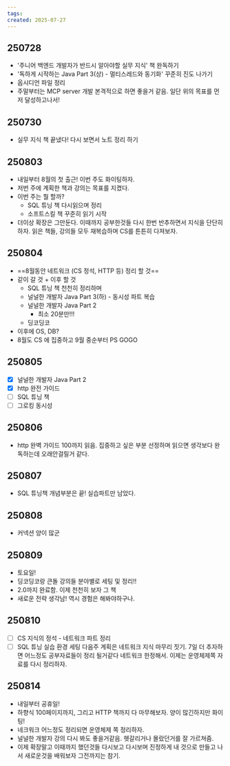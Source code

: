 ```yaml
---
tags: 
created: 2025-07-27
---
```

## 250728
- '주니어 백엔드 개발자가 반드시 알아야할 실무 지식' 책 완독하기
- '독하게 시작하는 Java Part 3(상) - 멀티스레드와 동기화' 꾸준히 진도 나가기
- 옵시디언 파일 정리
- 주말부터는 MCP server 개발 본격적으로 하면 좋을거 같음. 일단 위의 목표를 먼저 달성하고나서!
## 250730
- 실무 지식 책 끝냈다! 다시 보면서 노트 정리 하기
## 250803
- 내일부터 8월의 첫 출근! 이번 주도 화이팅하자.
- 저번 주에 계획한 책과 강의는 목표를 지켰다.
- 이번 주는 뭘 할까?
	- SQL 튜닝 책 다시읽으며 정리
	- 소프트스킬 책 꾸준히 읽기 시작
- 더이상 확장은 그만둔다. 이때까지 공부한것들 다시 한번 반추하면서 지식을 단단히 하자. 읽은 책들, 강의들 모두 재복습하며 CS를 튼튼히 다져보자.
## 250804
- ==8월동안 네트워크 (CS 정석, HTTP 등) 정리 할 것==
- 같이 갈 것 + 이후 할 것
	- SQL 튜닝 책 천천히 정리하며
	- 널널한 개발자  Java Part 3(하) - 동시성 파트 복습
	- 널널한 개발자  Java Part 2 
		- 최소 20분만!!!
	- 딩코딩코
- 이후에 OS, DB?
- 8월도 CS 에 집중하고 9월 중순부터 PS GOGO
## 250805
- [x] 널널한 개발자  Java Part 2 
- [x] http 완전 가이드
- [ ] SQL 튜닝 책
- [ ] 그로킹 동시성
## 250806
- http 완벽 가이드 100까지 읽음. 집중하고 싶은 부분 선정하며 읽으면 생각보다 완독하는데 오래안걸릴거 같다.
## 250807
- SQL 튜닝책 개념부분은 끝! 실습파트만 남았다.

## 250808
- 커넥션 양이 많군

## 250809
- 토요일!
- 딩코딩코랑 큰돌 강의들 분야별로 세팅 및 정리!!
- 2.0까지 완료함. 이제 천천히 보자 그 책
- 새로운 전략 생각남! 역시 경험은 해봐야하구나.
## 250810
- [ ] CS 지식의 정석 - 네트워크 파트 정리
- [ ] SQL 튜닝 실습 환경 세팅
다음주 계획은 네트워크 지식 마무리 짓기. 7일 더 추자하면 어느정도 공부자료들이 정리 될거같다 네트워크 한정해서. 이제는 운영체제쪽 자료를 다시 정리하자.
## 250814
- 내일부터 공휴일!
- 하향식 100페이지까지, 그리고 HTTP 책까지 다 마무해보자. 양이 많긴하지만 화이팅!
- 네크워크 어느정도 정리되면 운영체제 쪽 정리하자.
- 널널한 개발자 강의 다시 봐도 좋을거같음. 헷갈리거나 몰랐던거를 잘 가르쳐줌.
- 이제 확장말고 이때까지 했던것들 다시보고 다시보며 진정하게 내 것으로 만들고 나서 새로운것을 배워보자 그전까지는 참기.
